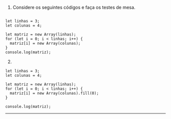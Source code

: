 

1) Considere os seguintes códigos e faça os testes de mesa.

```

let linhas = 3;
let colunas = 4;

let matriz = new Array(linhas);
for (let i = 0; i < linhas; i++) {
  matriz[i] = new Array(colunas);
}
console.log(matriz);
```

2) 
```   
let linhas = 3;
let colunas = 4;

let matriz = new Array(linhas);
for (let i = 0; i < linhas; i++) {
  matriz[i] = new Array(colunas).fill(0);
}

console.log(matriz);
```
--- 




